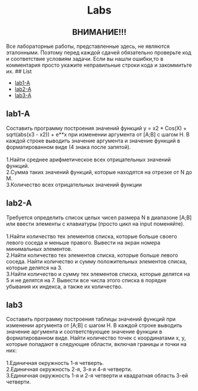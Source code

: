 <h1 align="center">Labs</h1>
<h2 align="center">ВНИМАНИЕ!!!</h2>
Все лабораторные работы, представленные здесь, не являются эталонными. Поэтому перед каждой сдачей обязательно проверьте код и соответствие условиям задачи.
Если вы нашли ошибки,то в комментария просто укажите неправильные строки кода и закоммитьте их.
## List

  - [lab1-A](#lab1A)
  - [lab2-A](#lab2A)
  - [lab3-A](#lab3)

<a name="lab1A"></a>
## lab1-A
Составить программу построения значений функций y = x2 * Cos(X) + sqrt(abs(x3 - x2)) + e**x при изменении аргумента от [A;B] с шагом H. В каждой строке выводить значение аргумента и значение функций в форматированном виде (4 знака после запятой).<br>
<br>
1.Найти среднее арифметическое всех отрицательных значений функций.<br>
2.Сумма таких значений функций, которые находятся на отрезке от N до M.<br>
3.Количество всех отрицательных значений функции<br>

<a name="lab2A"></a>
## lab2-A
Требуется определить список целых чисел размера N в диапазоне [A;B] или ввести элементы с клавиатуры (просто цикл на input поменяйте).<br>
<br>
1.Найти количество тех элементов списка, которые больше своего левого соседа и меньше правого. Вывести на экран номера минимальных элементов.<br>
2.Найти количество тех элементов списка, которые больше левого соседа. Найти количество и сумму положительных элементов списка, которые делятся на 3.<br>
3.Найти количество и сумму тех элементов списка, которые делятся на 5 и не делятся на 7. Вывести все числа этого списка в порядке убывания их индекса, а также их количество.<br>

<a name="lab3"></a>
## lab3
Составить программу построения таблицы значений функций при изменении аргумента от [A;B] с шагом H. В каждой строке выводить значение аргумента и соответствующее значение функции в форматированном виде. Найти количество точек с координатами x, y, которые попадают в следующие области, включая границы и точки на них:<br>
<br>
1.Единичная окружность 1-я четверть.<br>
2.Единичная окружность 2-я, 3-я и 4-я четверти.<br>
3.Единичная окружность 1-я и 2-я четверти и квадратная область 3-ей четверти.<br>



